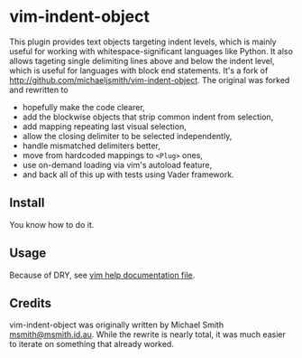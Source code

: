 # vim-indent-object

This plugin provides text objects targeting indent levels, which is mainly
useful for working with whitespace-significant languages like Python. It also
allows tageting single delimiting lines above and below the indent level, which
is useful for languages with block end statements. It's a fork of
<http://github.com/michaeljsmith/vim-indent-object>. The original was forked
and rewritten to
  - hopefully make the code clearer,
  - add the blockwise objects that strip common indent from selection,
  - add mapping repeating last visual selection,
  - allow the closing delimiter to be selected independently,
  - handle mismatched delimiters better,
  - move from hardcoded mappings to `<Plug>` ones,
  - use on-demand loading via vim's autoload feature,
  - and back all of this up with tests using Vader framework.

## Install

You know how to do it.

## Usage

Because of DRY, see [vim help documentation file](doc/indent-object.txt).

## Credits

vim-indent-object was originally written by Michael Smith
<msmith@msmith.id.au>. While the rewrite is nearly total, it was much easier to
iterate on something that already worked.
